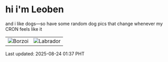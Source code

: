 # hi i'm Leoben

and i like dogs—so have some random dog pics that change whenever my CRON feels like it

|  |  |
|--------|----------|
| ![Borzoi](https://random-dog-vercel.vercel.app/api/random-borzoi?v=1755970622) | ![Labrador](https://random-dog-vercel.vercel.app/api/random-labrador?v=1755970622) |

Last updated: 2025-08-24 01:37 PHT
